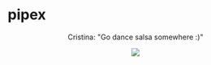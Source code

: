 # pipex
<div style="text-align: center;">
Cristina: "Go dance salsa somewhere :)"

<img src=https://i.scdn.co/image/ab67616d00001e02b442642243bf85a190649469></div>
